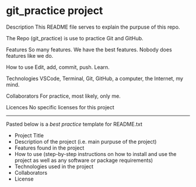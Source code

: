 # git_practice project

Description
This README file serves to explain the purpuse of this repo.

The Repo (git_practice) is use to practice Git and GitHub.

Features
So many features. We have the best features. Nobody does features like we do.

How to use
Edit, add, commit, push. Learn.

Technologies
VSCode, Terminal, Git, GitHub, a computer, the Internet, my mind.

Collaborators
For practice, most likely, only me.

Licences
No specific licenses for this project


---

Pasted below is a _best practice_ template for README.txt

- Project Title
- Description of the project (i.e. main purpuse of the project)
- Features found in the project
- How to use (step-by-step instructions on how to install and use the project as well as any software or package requirements)
- Technologies used in the project
- Collaborators 
- License